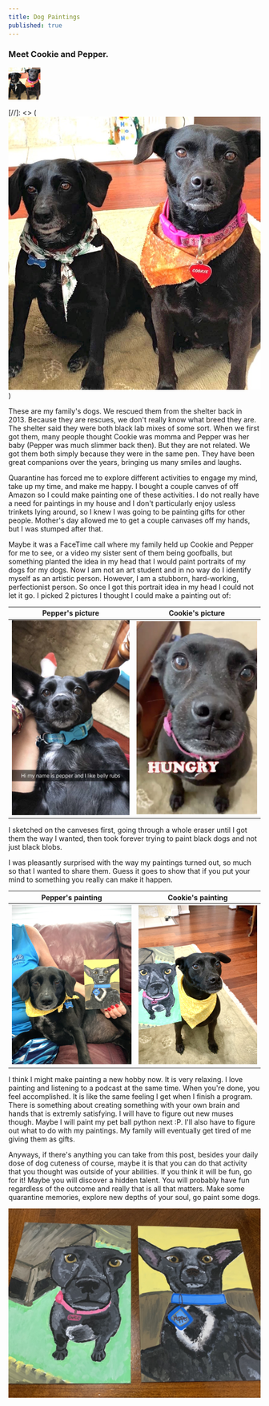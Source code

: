 ```yaml
---
title: Dog Paintings
published: true  
---
```


### Meet Cookie and Pepper.

  <html>
    <img src="images/both_dogs_small.jpg" width="64" height="64 class="mx-auto rounded-1 mb-3">

[//]: <> (![Both Dogs](images/both_dogs_small.jpg))

These are my family's dogs. We rescued them from the shelter back in 2013. Because they are rescues, we don't really know
what breed they are. The shelter said they were both black lab mixes of some sort.
When we first got them, many people thought Cookie was momma and Pepper was her baby (Pepper was much slimmer back then).
But they are not related. We got them both simply because they were in the same pen. 
They have been great companions over the years, bringing us many smiles and laughs. 

Quarantine has forced me to explore different activities to engage my mind, take up my time, and make me happy. I bought
a couple canves of off Amazon so I could make painting one of these activities. I do not really have a need for paintings in my
house and I don't particularly enjoy usless trinkets lying around, so I knew I was going to be painting gifts for other people. Mother's 
day allowed me to get a couple canvases off my hands, but I was stumped after that. 

Maybe it was a FaceTime call where my family held up Cookie and Pepper for me to see, or a video my sister sent of them
being goofballs, but something planted the idea in my head that I would paint portraits of my dogs for my dogs.
Now I am not an art student and in no way do I identify myself as an artistic person. However, I am a stubborn, hard-working, perfectionist
person. So once I got this portrait idea in my head I could not let it go. I picked 2 pictures I thought I could make a painting out of:

Pepper's picture                     | Cookie's picture
:----------------------------------: | :---------------------------------:
![Pepper picture](images/pepper.JPG) | ![Cookie picture](images/cookie.JPG)

I sketched on the canveses first, going through a whole eraser until I got them the way I wanted, then took forever trying to 
paint black dogs and not just black blobs.

I was pleasantly surprised with the way my paintings turned out, so much so that I wanted to share them.
Guess it goes to show that if you put your mind to something you really can make it happen. 

Pepper's painting                                   | Cookie's painting
:-------------------------------------------------: | :--------------------------------:
![Pepper painting](images/pepper_and_painting.JPG)  | ![Cookie painting](images/cookie_and_painting.JPG)

I think I might make painting a new hobby now. It is very relaxing. I love painting and listening to a podcast at the same time.
When you're done, you feel accomplished. It is like the same feeling I get when I finish a program. There is something about creating something
with your own brain and hands that is extremly satisfying. I will have to figure out new muses though. Maybe I will paint my pet ball python next :P. I'll also have to figure out what to do with
my paintings. My family will eventually get tired of me giving them as gifts.

Anyways, if there's anything you can take from this post, besides your daily dose of dog cuteness of course, maybe it is that you can
do that activity that you thought was outside of your abilities. If you think it will be fun, go for it! Maybe you will discover a hidden talent.
You will probably have fun regardless of the outcome and really that is all that matters. Make some quarantine memories,
explore new depths of your soul, go paint some dogs. 

![Both paintings](images/both_paintings.JPG)
